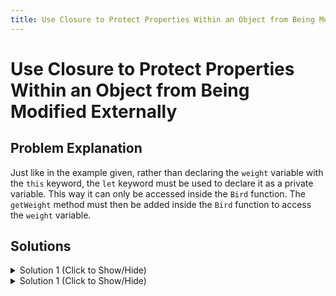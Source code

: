 ```yaml
---
title: Use Closure to Protect Properties Within an Object from Being Modified Externally
---
```

# Use Closure to Protect Properties Within an Object from Being Modified Externally

## Problem Explanation

Just like in the example given, rather than declaring the `weight` variable with the `this` keyword, the `let` keyword must be used to declare it as a private variable. This way it can only be accessed inside the `Bird` function. The `getWeight` method must then be added inside the `Bird` function to access the `weight` variable. 

## Solutions
<details><summary>Solution 1 (Click to Show/Hide)</summary>


```javascript
function Bird() {
  let weight = 15;

  this.getWeight = function() {
    return weight;
  };
}
```

</details>

<details><summary>Solution 1 (Click to Show/Hide)</summary>

In ES6 syntax we can make the function a bit less verbose:

```
function Bird() {
  let weight = 15;
  this.getWeight = () => weight;  
}
```

</details>
